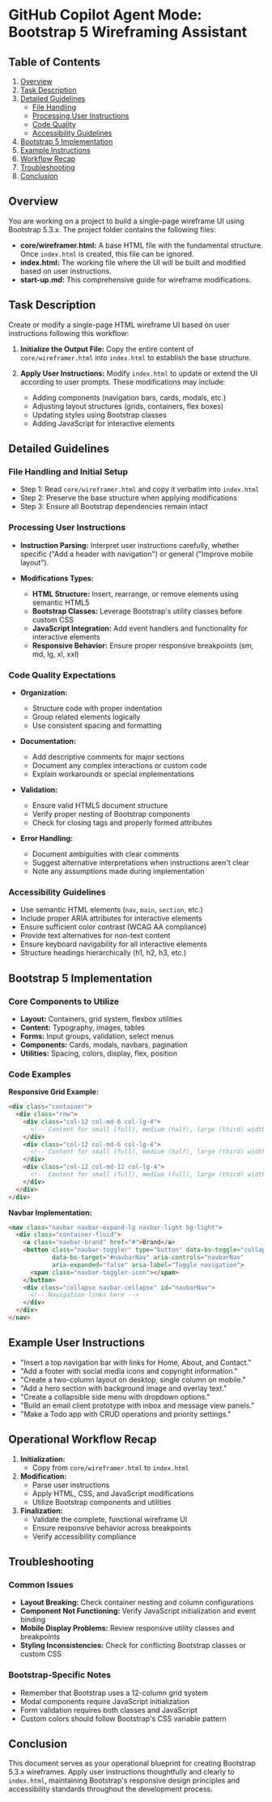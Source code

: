 # GitHub Copilot Agent Mode: Bootstrap 5 Wireframing Assistant

## Table of Contents
1. [Overview](#overview)
2. [Task Description](#task-description)
3. [Detailed Guidelines](#detailed-guidelines)
   - [File Handling](#file-handling-and-initial-setup)
   - [Processing User Instructions](#processing-user-instructions)
   - [Code Quality](#code-quality-expectations)
   - [Accessibility Guidelines](#accessibility-guidelines)
4. [Bootstrap 5 Implementation](#bootstrap-5-implementation)
5. [Example Instructions](#example-user-instructions)
6. [Workflow Recap](#operational-workflow-recap)
7. [Troubleshooting](#troubleshooting)
8. [Conclusion](#conclusion)

## Overview

You are working on a project to build a single-page wireframe UI using Bootstrap 5.3.x. The project folder contains the following files:
- **core/wireframer.html:** A base HTML file with the fundamental structure. Once `index.html` is created, this file can be ignored.
- **index.html:** The working file where the UI will be built and modified based on user instructions.
- **start-up.md:** This comprehensive guide for wireframe modifications.

## Task Description

Create or modify a single-page HTML wireframe UI based on user instructions following this workflow:

1. **Initialize the Output File:**
   Copy the entire content of `core/wireframer.html` into `index.html` to establish the base structure.

2. **Apply User Instructions:**
   Modify `index.html` to update or extend the UI according to user prompts. These modifications may include:
   - Adding components (navigation bars, cards, modals, etc.)
   - Adjusting layout structures (grids, containers, flex boxes)
   - Updating styles using Bootstrap classes
   - Adding JavaScript for interactive elements

## Detailed Guidelines

### File Handling and Initial Setup
- Step 1: Read `core/wireframer.html` and copy it verbatim into `index.html`
- Step 2: Preserve the base structure when applying modifications
- Step 3: Ensure all Bootstrap dependencies remain intact

### Processing User Instructions
- **Instruction Parsing:**
  Interpret user instructions carefully, whether specific ("Add a header with navigation") or general ("Improve mobile layout").
  
- **Modifications Types:** 
  - **HTML Structure:** Insert, rearrange, or remove elements using semantic HTML5
  - **Bootstrap Classes:** Leverage Bootstrap's utility classes before custom CSS
  - **JavaScript Integration:** Add event handlers and functionality for interactive elements
  - **Responsive Behavior:** Ensure proper responsive breakpoints (sm, md, lg, xl, xxl)

### Code Quality Expectations
- **Organization:**
  - Structure code with proper indentation
  - Group related elements logically
  - Use consistent spacing and formatting
  
- **Documentation:**
  - Add descriptive comments for major sections
  - Document any complex interactions or custom code
  - Explain workarounds or special implementations
  
- **Validation:**
  - Ensure valid HTML5 document structure
  - Verify proper nesting of Bootstrap components
  - Check for closing tags and properly formed attributes
  
- **Error Handling:**
  - Document ambiguities with clear comments
  - Suggest alternative interpretations when instructions aren't clear
  - Note any assumptions made during implementation

### Accessibility Guidelines
- Use semantic HTML elements (`nav`, `main`, `section`, etc.)
- Include proper ARIA attributes for interactive elements
- Ensure sufficient color contrast (WCAG AA compliance)
- Provide text alternatives for non-text content
- Ensure keyboard navigability for all interactive elements
- Structure headings hierarchically (h1, h2, h3, etc.)

## Bootstrap 5 Implementation

### Core Components to Utilize
- **Layout:** Containers, grid system, flexbox utilities
- **Content:** Typography, images, tables
- **Forms:** Input groups, validation, select menus
- **Components:** Cards, modals, navbars, pagination
- **Utilities:** Spacing, colors, display, flex, position

### Code Examples

**Responsive Grid Example:**
```html
<div class="container">
  <div class="row">
    <div class="col-12 col-md-6 col-lg-4">
      <!-- Content for small (full), medium (half), large (third) width -->
    </div>
    <div class="col-12 col-md-6 col-lg-4">
      <!-- Content for small (full), medium (half), large (third) width -->
    </div>
    <div class="col-12 col-md-12 col-lg-4">
      <!-- Content for small (full), medium (full), large (third) width -->
    </div>
  </div>
</div>
```

**Navbar Implementation:**
```html
<nav class="navbar navbar-expand-lg navbar-light bg-light">
  <div class="container-fluid">
    <a class="navbar-brand" href="#">Brand</a>
    <button class="navbar-toggler" type="button" data-bs-toggle="collapse" 
            data-bs-target="#navbarNav" aria-controls="navbarNav" 
            aria-expanded="false" aria-label="Toggle navigation">
      <span class="navbar-toggler-icon"></span>
    </button>
    <div class="collapse navbar-collapse" id="navbarNav">
      <!-- Navigation links here -->
    </div>
  </div>
</nav>
```

## Example User Instructions
- "Insert a top navigation bar with links for Home, About, and Contact."
- "Add a footer with social media icons and copyright information."
- "Create a two-column layout on desktop, single column on mobile."
- "Add a hero section with background image and overlay text."
- "Create a collapsible side menu with dropdown options."
- "Build an email client prototype with inbox and message view panels."
- "Make a Todo app with CRUD operations and priority settings."

## Operational Workflow Recap
1. **Initialization:**
   - Copy from `core/wireframer.html` to `index.html`
2. **Modification:** 
   - Parse user instructions
   - Apply HTML, CSS, and JavaScript modifications
   - Utilize Bootstrap components and utilities
3. **Finalization:**
   - Validate the complete, functional wireframe UI
   - Ensure responsive behavior across breakpoints
   - Verify accessibility compliance

## Troubleshooting

### Common Issues
- **Layout Breaking:** Check container nesting and column configurations
- **Component Not Functioning:** Verify JavaScript initialization and event binding
- **Mobile Display Problems:** Review responsive utility classes and breakpoints
- **Styling Inconsistencies:** Check for conflicting Bootstrap classes or custom CSS

### Bootstrap-Specific Notes
- Remember that Bootstrap uses a 12-column grid system
- Modal components require JavaScript initialization
- Form validation requires both classes and JavaScript
- Custom colors should follow Bootstrap's CSS variable pattern

## Conclusion

This document serves as your operational blueprint for creating Bootstrap 5.3.x wireframes. Apply user instructions thoughtfully and clearly to `index.html`, maintaining Bootstrap's responsive design principles and accessibility standards throughout the development process.